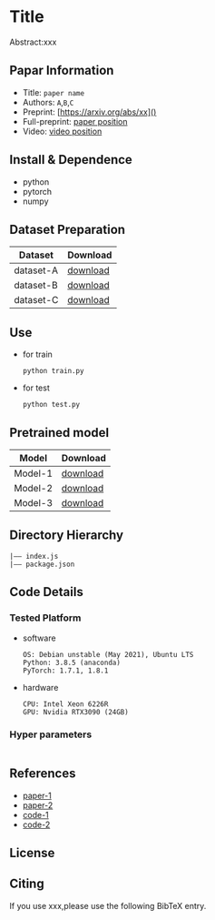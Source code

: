 # Title

Abstract:xxx

## Papar Information

- Title: `paper name`
- Authors: `A`,`B`,`C`
- Preprint: [https://arxiv.org/abs/xx]()
- Full-preprint: [paper position]()
- Video: [video position]()

## Install & Dependence

- python
- pytorch
- numpy

## Dataset Preparation

| Dataset   | Download     |
| --------- | ------------ |
| dataset-A | [download]() |
| dataset-B | [download]() |
| dataset-C | [download]() |

## Use

- for train
  ```
  python train.py
  ```
- for test
  ```
  python test.py
  ```

## Pretrained model

| Model   | Download     |
| ------- | ------------ |
| Model-1 | [download]() |
| Model-2 | [download]() |
| Model-3 | [download]() |

## Directory Hierarchy

```
|—— index.js
|—— package.json
```

## Code Details

### Tested Platform

- software
  ```
  OS: Debian unstable (May 2021), Ubuntu LTS
  Python: 3.8.5 (anaconda)
  PyTorch: 1.7.1, 1.8.1
  ```
- hardware
  ```
  CPU: Intel Xeon 6226R
  GPU: Nvidia RTX3090 (24GB)
  ```

### Hyper parameters

```

```

## References

- [paper-1]()
- [paper-2]()
- [code-1](https://github.com)
- [code-2](https://github.com)

## License

## Citing

If you use xxx,please use the following BibTeX entry.

```

```
